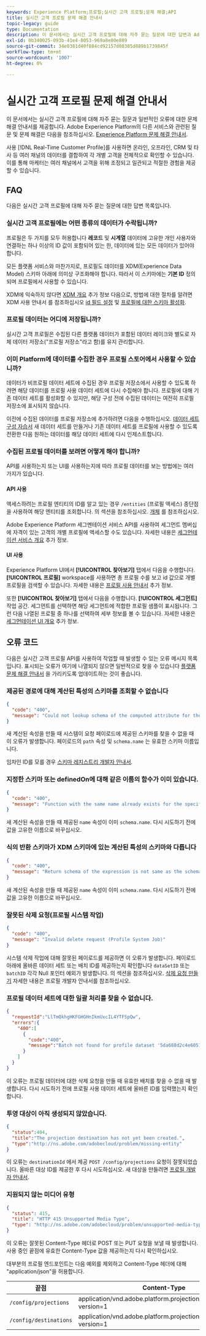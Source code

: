 ```yaml
---
keywords: Experience Platform;프로필;실시간 고객 프로필;문제 해결;API
title: 실시간 고객 프로필 문제 해결 안내서
topic-legacy: guide
type: Documentation
description: 이 문서에서는 실시간 고객 프로필에 대해 자주 묻는 질문에 대한 답변과 Adobe Experience Platform을 사용하여 프로필 데이터를 작업할 때 일반적인 오류에 대한 문제 해결 안내서를 제공합니다.
exl-id: 0b340025-093b-41e4-8053-969a8e80e889
source-git-commit: 34e0381d40f884cd92157d08385d889b1739845f
workflow-type: tm+mt
source-wordcount: '1007'
ht-degree: 0%

---
```


# 실시간 고객 프로필 문제 해결 안내서

이 문서에서는 실시간 고객 프로필에 대해 자주 묻는 질문과 일반적인 오류에 대한 문제 해결 안내서를 제공합니다. Adobe Experience Platform의 다른 서비스와 관련된 질문 및 문제 해결은 다음을 참조하십시오. [Experience Platform 문제 해결 안내서](../landing/troubleshooting.md).

사용 [!DNL Real-Time Customer Profile]를 사용하면 온라인, 오프라인, CRM 및 타사 등 여러 채널의 데이터를 결합하여 각 개별 고객을 전체적으로 확인할 수 있습니다. 이를 통해 마케터는 여러 채널에서 고객을 위해 조정되고 일관되고 적절한 경험을 제공할 수 있습니다.

## FAQ

다음은 실시간 고객 프로필에 대해 자주 묻는 질문에 대한 답변 목록입니다.

### 실시간 고객 프로필에는 어떤 종류의 데이터가 수락됩니까?

프로필은 두 가지를 모두 허용합니다 **레코드** 및 **시계열** 데이터에 고유한 개인 사용자와 연결하는 하나 이상의 ID 값이 포함되어 있는 한, 데이터에 있는 모든 데이터가 있어야 합니다.

모든 플랫폼 서비스와 마찬가지로, 프로필도 데이터를 XDM(Experience Data Model) 스키마 아래에 의미상 구조화해야 합니다. 따라서 이 스키마에는 **기본 ID** 정의되며 프로필에서 사용할 수 있습니다.

XDM에 익숙하지 않다면 [XDM 개요](../xdm/home.md) 추가 정보 다음으로, 방법에 대한 절차를 알려면 XDM 사용 안내서 를 참조하십시오 [id 필드 설정](../xdm/tutorials/create-schema-ui.md#identity-field) 및 [프로필에 대한 스키마 활성화](../xdm/tutorials/create-schema-ui.md#profile).

### 프로필 데이터는 어디에 저장됩니까?

실시간 고객 프로필은 수집된 다른 플랫폼 데이터가 포함된 데이터 레이크와 별도로 자체 데이터 저장소(&quot;프로필 저장소&quot;라고 함)를 유지 관리합니다.

### 이미 Platform에 데이터를 수집한 경우 프로필 스토어에서 사용할 수 있습니까?

데이터가 비프로필 데이터 세트에 수집된 경우 프로필 저장소에서 사용할 수 있도록 하려면 해당 데이터를 프로필 사용 데이터 세트에 다시 수집해야 합니다. 프로필에 대해 기존 데이터 세트를 활성화할 수 있지만, 해당 구성 전에 수집된 데이터는 여전히 프로필 저장소에 표시되지 않습니다.

이전에 수집된 데이터를 프로필 저장소에 추가하려면 다음을 수행하십시오. [데이터 세트 구성 자습서](./tutorials/dataset-configuration.md) 새 데이터 세트를 만들거나 기존 데이터 세트를 프로필에 사용할 수 있도록 전환한 다음 원하는 데이터를 해당 데이터 세트에 다시 인제스트합니다.

### 수집된 프로필 데이터를 보려면 어떻게 해야 합니까?

API를 사용하는지 또는 UI를 사용하는지에 따라 프로필 데이터를 보는 방법에는 여러 가지가 있습니다.

#### API 사용

액세스하려는 프로필 엔티티의 ID를 알고 있는 경우 `/entities` (프로필 액세스) 종단점을 사용하여 해당 엔티티를 조회합니다. 의 섹션을 참조하십시오. [개체](./api/entities.md) 를 참조하십시오.

Adobe Experience Platform 세그멘테이션 서비스 API를 사용하여 세그먼트 멤버십에 자격이 있는 고객의 개별 프로필에 액세스할 수도 있습니다. 자세한 내용은 [세그먼테이션 서비스 개요](../segmentation/home.md) 추가 정보.

#### UI 사용

Experience Platform UI에서 **[!UICONTROL 찾아보기]** 탭에서 다음을 수행합니다. **[!UICONTROL 프로필]** workspace를 사용하면 총 프로필 수를 보고 id 값으로 개별 프로필을 검색할 수 있습니다. 자세한 내용은 [프로필 사용 안내서](./ui/user-guide.md) 추가 정보.

또한 **[!UICONTROL 찾아보기]** 탭에서 다음을 수행합니다. **[!UICONTROL 세그먼트]** 작업 공간. 세그먼트를 선택하면 해당 세그먼트에 적합한 프로필 샘플이 표시됩니다. 그런 다음 나열된 프로필 중 하나를 선택하여 세부 정보를 볼 수 있습니다. 자세한 내용은 [세그먼테이션 UI 개요](../segmentation/ui/overview.md) 추가 정보.

## 오류 코드

다음은 실시간 고객 프로필 API를 사용하여 작업할 때 발생할 수 있는 오류 메시지 목록입니다. 표시되는 오류가 여기에 나열되지 않으면 일반적으로 찾을 수 있습니다 [플랫폼 문제 해결 안내서](../landing/troubleshooting.md) 을 가리키도록 업데이트하는 것이 좋습니다.

### 제공된 경로에 대해 계산된 특성의 스키마를 조회할 수 없습니다

```json
{
  "code": "400",
  "message": "Could not lookup schema of the computed attribute for the provided path"
}
```

새 계산된 속성을 만들 때 시스템이 요청 페이로드에 제공된 스키마를 찾을 수 없을 때 이 오류가 발생합니다. 페이로드의 `path` 속성 및 `schema.name` 는 유효한 스키마 이름입니다.

임차인 ID를 모를 경우 [스키마 레지스트리 개발자 안내서](../xdm/api/getting-started.md).

### 지정한 스키마 또는 definedOn에 대해 같은 이름의 함수가 이미 있습니다.

```json
{
  "code": "400",
  "message": "Function with the same name already exists for the specified schema or definedOn"
}
```

새 계산된 속성을 만들 때 제공된 `name` 속성이 이미 `schema.name`. 다시 시도하기 전에 값을 고유한 이름으로 바꾸십시오.

### 식의 반환 스키마가 XDM 스키마에 있는 계산된 특성의 스키마와 다릅니다

```json
{
  "code": "400",
  "message": "Return schema of the expression is not same as the schema of the computed attribute in the XDM schema"
}
```

새 계산된 속성을 만들 때 제공된 `name` 속성이 이미 `schema.name`. 다시 시도하기 전에 값을 고유한 이름으로 바꾸십시오.

### 잘못된 삭제 요청(프로필 시스템 작업)

```json
{
  "code": "400",
  "message": "Invalid delete request (Profile System Job)"
}
```

시스템 삭제 작업에 대해 잘못된 페이로드를 제공하면 이 오류가 발생합니다. 페이로드 아래에 올바른 데이터 세트 또는 배치 ID를 제공하는지 확인합니다 `dataSetID` 또는 `batchID` 각각 Null 포인터 예외가 발생합니다. 의 섹션을 참조하십시오. [삭제 요청 만들기](./api/profile-system-jobs.md#create-a-delete-request) 자세한 내용은 프로필 개발자 안내서를 참조하십시오.

### 프로필 데이터 세트에 대한 일괄 처리를 찾을 수 없습니다.

```json
{
  "requestId":"LlTmQkhgHKFGHGHnIkmUxcIL4YTFSpQw",
  "errors":{
    "400":[
      {
        "code":"400",
        "message":"Batch not found for profile dataset '5da688d2c4e60518ad25b7b1'"
      }
    ]
  }
}
```

이 오류는 프로필 데이터에 대한 삭제 요청을 만들 때 유효한 배치를 찾을 수 없을 때 발생합니다. 다시 시도하기 전에 프로필 사용 데이터 세트에 올바른 ID를 입력했는지 확인합니다.

### 투영 대상이 아직 생성되지 않았습니다.

```json
{
  "status":404,
  "title":"The projection destination has not yet been created.",
  "type":"http://ns.adobe.com/adobecloud/problem/missing-entity"
}
```

이 오류는 `destinationId` 에서 제공 `POST /config/projections` 요청이 잘못되었습니다. 올바른 대상 ID를 제공한 후 다시 시도하십시오. 새 대상을 만들려면 [프로필 개발자 안내서](./api/edge-projections.md#create-a-destination).

### 지원되지 않는 미디어 유형

```json
{
  "status": 415,
  "title": "HTTP 415 Unsupported Media Type",
  "type": "http://ns.adobe.com/adobecloud/problem/unsupported-media-type"
}
```

이 오류는 잘못된 Content-Type 헤더로 POST 또는 PUT 요청을 보낼 때 발생합니다. 사용 중인 끝점에 유효한 Content-Type 값을 제공하는지 다시 확인하십시오.

대부분의 프로필 엔드포인트는 다음 예외를 제외하고 Content-Type 헤더에 대해 &quot;application/json&quot;을 허용합니다.

| 끝점 | Content-Type |
| --- | --- |
| `/config/projections` | application/vnd.adobe.platform.projectionConfig+json; version=1 |
| `/config/destinations` | application/vnd.adobe.platform.projectionDestination+json; version=1 |
